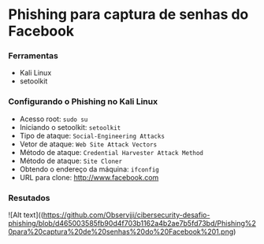 # Phishing para captura de senhas do Facebook

### Ferramentas

- Kali Linux
- setoolkit

### Configurando o Phishing no Kali Linux

- Acesso root: ``` sudo su ```
- Iniciando o setoolkit: ``` setoolkit ```
- Tipo de ataque: ``` Social-Engineering Attacks ```
- Vetor de ataque: ``` Web Site Attack Vectors ```
- Método de ataque: ```Credential Harvester Attack Method ```
- Método de ataque: ``` Site Cloner ```
- Obtendo o endereço da máquina: ``` ifconfig ```
- URL para clone: http://www.facebook.com

### Resutados

![Alt text]((https://github.com/Observjji/cibersecurity-desafio-phishing/blob/d465003585fb90d4f703b1162a4b2ae7b5fd73bd/Phishing%20para%20captura%20de%20senhas%20do%20Facebook%201.png)
